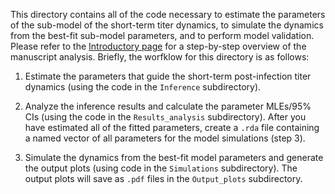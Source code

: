 This directory contains all of the code necessary to estimate the parameters of the sub-model of the short-term titer dynamics, to simulate the dynamics from the best-fit sub-model parameters, and to perform model validation. Please refer to the [Introductory page](../..) for a step-by-step overview of the manuscript analysis. Briefly, the worfklow for this directory is as follows:

1. Estimate the parameters that guide the short-term post-infection titer dynamics (using the code in the `Inference` subdirectory). 

2. Analyze the inference results and calculate the parameter MLEs/95% CIs (using the code in the `Results_analysis` subdirectory). After you have estimated all of the fitted parameters, create a `.rda` file containing a named vector of all parameters for the model simulations (step 3).

3. Simulate the dynamics from the best-fit model parameters and generate the output plots (using code in the `Simulations` subdirectory). The output plots will save as `.pdf` files in the `Output_plots` subdirectory. 